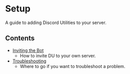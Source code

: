 # Setup

A guide to adding Discord Utilities to your server.

## Contents

- [Inviting the Bot](https://github.com/eyx092/DU-Documentation/blob/main/setup/inviting.md)
  - How to invite DU to your own server.
- [Troubleshooting](https://github.com/eyx092/DU-Documentation/blob/main/setup/troubleshooting.md)
  - Where to go if you want to troubleshoot a problem.
